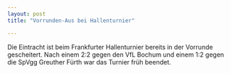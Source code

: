 ```yaml
---
layout: post
title: "Vorrunden-Aus bei Hallenturnier"

---
```


Die Eintracht ist beim Frankfurter Hallenturnier bereits in der Vorrunde gescheitert. Nach einem 2:2 gegen den VfL Bochum und einem 1:2 gegen die SpVgg Greuther Fürth war das Turnier früh beendet.


